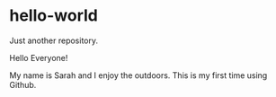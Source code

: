 # hello-world
Just another repository.

Hello Everyone!

My name is Sarah and I enjoy the outdoors. This is my first time using Github.
